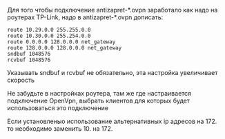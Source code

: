 Для того чтобы подключение antizapret-\*.ovpn заработало как надо на роутерах TP-Link, надо в antizapret-\*.ovpn дописать:

```
route 10.29.0.0 255.255.0.0
route 10.30.0.0 255.254.0.0
route 0.0.0.0 128.0.0.0 net_gateway
route 128.0.0.0 128.0.0.0 net_gateway
sndbuf 1048576
rcvbuf 1048576
```
Указывать sndbuf и rcvbuf не обязательно, эта настройка увеличивает скорость

Не забудьте в настройках роутера, там же где настраивается подключение OpenVpn, выбрать клиентов для которых будет использоваться это подключение 

Если установленыо использование альтернативных ip адресов на 172. то необходимо заменить 10. на 172.
